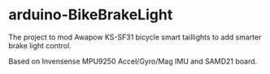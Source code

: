 # arduino-BikeBrakeLight

The project to mod Awapow KS-SF31 bicycle smart taillights to add smarter brake light control.

Based on Invensense MPU9250 Accel/Gyro/Mag IMU and SAMD21 board.
